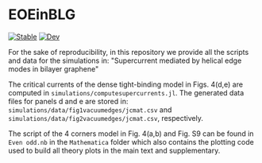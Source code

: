 # EOEinBLG

[![Stable](https://img.shields.io/badge/docs-stable-blue.svg)](https://fernandopenaranda.github.io/EOEinBLG.jl/stable)
[![Dev](https://img.shields.io/badge/docs-dev-blue.svg)](https://fernandopenaranda.github.io/EOEinBLG.jl/dev)

For the sake of reproducibility, in this repository we provide all the scripts and data for the simulations in: "Supercurrent mediated by helical edge modes in bilayer graphene"

The critical currents of the dense tight-binding model in Figs. 4(d,e) are computed in `simulations/computesupercurrents.jl`. The generated data files for panels d and e are stored in: `simulations/data/fig1vacuumedges/jcmat.csv` and `simulations/data/fig2vacuumedges/jcmat.csv`, respectively.

The script of the 4 corners model in Fig. 4(a,b) and Fig. S9 can be found in `Even odd.nb` in the `Mathematica` folder which also contains the plotting code used to build all theory plots in the main text and supplementary.
